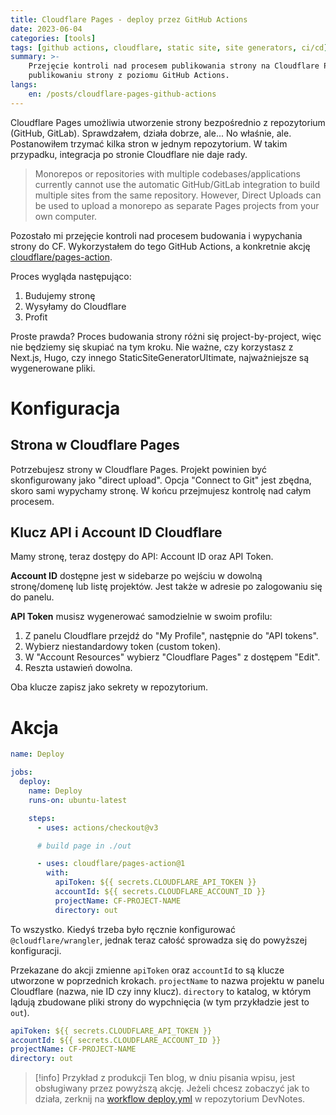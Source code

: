 ```yaml
---
title: Cloudflare Pages - deploy przez GitHub Actions
date: 2023-06-04
categories: [tools]
tags: [github actions, cloudflare, static site, site generators, ci/cd]
summary: >-
    Przejęcie kontroli nad procesem publikowania strony na Cloudflare Pages. O konfigurowaniu akcji oraz budowaniu i
    publikowaniu strony z poziomu GitHub Actions.
langs:
    en: /posts/cloudflare-pages-github-actions
---
```


Cloudflare Pages umożliwia utworzenie strony bezpośrednio z repozytorium (GitHub, GitLab). Sprawdzałem, działa dobrze, ale... No właśnie, ale. Postanowiłem trzymać kilka stron w jednym repozytorium. W takim przypadku, integracja po stronie Cloudflare nie daje rady.

> Monorepos or repositories with multiple codebases/applications currently cannot use the automatic GitHub/GitLab
> integration to build multiple sites from the same repository. However, Direct Uploads can be used to upload a monorepo
> as separate Pages projects from your own computer.

Pozostało mi przejęcie kontroli nad procesem budowania i wypychania strony do CF. Wykorzystałem do tego GitHub Actions, a konkretnie akcję [cloudflare/pages-action](https://github.com/cloudflare/pages-action).

Proces wygląda następująco:

1. Budujemy stronę
2. Wysyłamy do Cloudflare
3. Profit

Proste prawda? Proces budowania strony różni się project-by-project, więc nie będziemy się skupiać na tym kroku. Nie ważne, czy korzystasz z Next.js, Hugo, czy innego StaticSiteGeneratorUltimate, najważniejsze są wygenerowane pliki.

# Konfiguracja

## Strona w Cloudflare Pages

Potrzebujesz strony w Cloudflare Pages. Projekt powinien być skonfigurowany jako "direct upload". Opcja "Connect to Git" jest zbędna, skoro sami wypychamy stronę. W końcu przejmujesz kontrolę nad całym procesem.

## Klucz API i Account ID Cloudflare

Mamy stronę, teraz dostępy do API: Account ID oraz API Token.

**Account ID** dostępne jest w sidebarze po wejściu w dowolną stronę/domenę lub listę projektów. Jest także w adresie po zalogowaniu się do panelu.

**API Token** musisz wygenerować samodzielnie w swoim profilu:

1. Z panelu Cloudflare przejdź do "My Profile", następnie do "API tokens".
2. Wybierz niestandardowy token (custom token).
3. W "Account Resources" wybierz "Cloudflare Pages" z dostępem "Edit".
4. Reszta ustawień dowolna.

Oba klucze zapisz jako sekrety w repozytorium.

# Akcja

```yaml
name: Deploy

jobs:
  deploy:
    name: Deploy
    runs-on: ubuntu-latest

    steps:
      - uses: actions/checkout@v3

      # build page in ./out

      - uses: cloudflare/pages-action@1
        with:
          apiToken: ${{ secrets.CLOUDFLARE_API_TOKEN }}
          accountId: ${{ secrets.CLOUDFLARE_ACCOUNT_ID }}
          projectName: CF-PROJECT-NAME
          directory: out
```

To wszystko. Kiedyś trzeba było ręcznie konfigurować `@cloudflare/wrangler`, jednak teraz całość sprowadza się do powyższej konfiguracji.

Przekazane do akcji zmienne `apiToken` oraz `accountId` to są klucze utworzone w poprzednich krokach. `projectName` to nazwa projektu w panelu Cloudflare (nazwa, nie ID czy inny klucz). `directory` to katalog, w którym lądują zbudowane pliki strony do wypchnięcia (w tym przykładzie jest to `out`).

```yaml
apiToken: ${{ secrets.CLOUDFLARE_API_TOKEN }}
accountId: ${{ secrets.CLOUDFLARE_ACCOUNT_ID }}
projectName: CF-PROJECT-NAME
directory: out
```

> [!info] Przykład z produkcji
> Ten blog, w dniu pisania wpisu, jest obsługiwany przez powyższą akcję. Jeżeli chcesz zobaczyć jak to działa, zerknij na [workflow deploy.yml](https://github.com/rzeczkowskip/devnotes.blog/blob/main/.github/workflows/deploy.yml) w repozytorium DevNotes.
